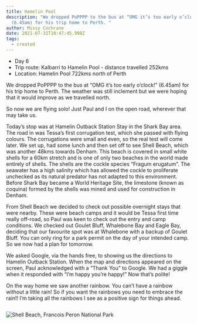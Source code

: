 ```yaml
---
title: Hamelin Pool
description: "We dropped PoPPPP to the bus at “OMG it’s too early o’clock!”
  (6.45am) for his trip home to Perth. "
author: Missy Cochrane
date: 2021-07-31T10:47:45.998Z
tags:
  - created
---
```

* Day 6
* Trip route: Kalbarri to Hamelin Pool - distance travelled 252kms
* Location: Hamelin Pool 722kms north of Perth

We dropped PoPPPP to the bus at “OMG it’s too early o’clock!” (6.45am) for his trip home to Perth.  The weather was still inclement but we were hoping that it would improve as we travelled north.

So now we are flying solo!  Just Paul and I on the open road, wherever that may take us.

Today’s stop was at Hamelin Outback Station Stay in the Shark Bay area. The road in was Tessa’s first corrugation test, which she passed with flying colours.  The corrugations were small and even, so the real test will come later. We set up, had some lunch and then set off to see Shell Beach, which was another 48kms towards Denham.  This beach is covered in small white shells for a 60km stretch and is one of only two beaches in the world made entirely of shells.  The shells are the cockle species “Fragum erugatum”. The seawater has a high salinity which has allowed the cockle to proliferate unchecked as its natural predator has not adapted to this environment.  Before Shark Bay became a World Heritage Site, the limestone (known as coquina) formed by the shells was mined and used for construction in Denham.

From Shell Beach we decided to check out possible overnight stays that were nearby.  These were beach camps and it would be Tessa first time really off-road, so Paul was keen to check out the entry and camp conditions.  We checked out Goulet Bluff, Whalebone Bay and Eagle Bay, deciding that our favourite spot was at Whalebone with a backup of Goulet Bluff.  You can only ring for a park permit on the day of your intended camp.  So we now had a plan for tomorrow.

We asked Google, via the hands free, to showing us the directions to Hamelin Outback Station.  When the map and directions appeared on the screen, Paul acknowledged with a “Thank You” to Google. We had a giggle when it responded with “I’m happy you’re happy!” Now that’s polite!

On the way home we saw another rainbow.  You can’t have a rainbow without a little rain! So if you want the rainbows you need to embrace the rain!!  I’m taking all the rainbows I see as a positive sign for things ahead.

![]()

![Shell Beach, Francois Peron National Park](/static/img/pxl_20210731_065342780.jpg "Shell Beach, Francois Peron National Park")